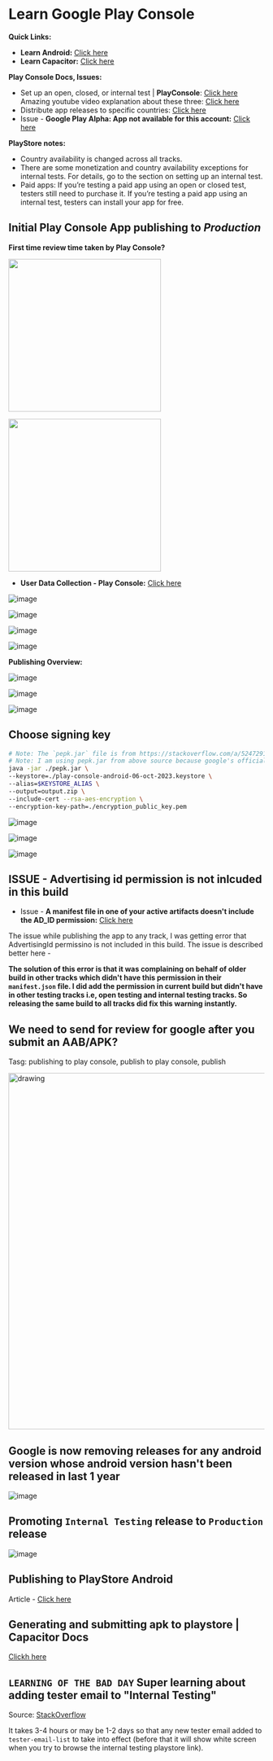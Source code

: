 # Learn Google Play Console

**Quick Links:**
- **Learn Android:** [Click here](https://github.com/sahilrajput03/learning_android/blob/main/Readme.md)
- **Learn Capacitor:** [Click here](learn-capacitor.md)

**Play Console Docs, Issues:**
- Set up an open, closed, or internal test \| **PlayConsole**: [Click here](https://support.google.com/googleplay/android-developer/answer/9845334) Amazing youtube video explanation about these three: [Click here](https://www.youtube.com/watch?v=AqFocbUV810&t=31s)
- Distribute app releases to specific countries: [Click here](https://support.google.com/googleplay/android-developer/answer/7550024?hl=en)
- Issue - **Google Play Alpha: App not available for this account:** [Click here](https://stackoverflow.com/questions/59090859/google-play-alpha-app-not-available-for-this-account)

**PlayStore notes:**
- Country availability is changed across all tracks.
- There are some monetization and country availability exceptions for internal tests. For details, go to the section on setting up an internal test.
- Paid apps: If you’re testing a paid app using an open or closed test, testers still need to purchase it. If you’re testing a paid app using an internal test, testers can install your app for free.

## Initial Play Console App publishing to *Production*

**First time review time taken by Play Console?**

<img src="https://github.com/sahilrajput03/sahilrajput03/assets/31458531/81390e04-a327-4e71-8c22-d19b76971a2b" width="300" ></img>

<img src="https://github.com/sahilrajput03/sahilrajput03/assets/31458531/5b6fed9c-2639-4f01-b3df-26231f468002" width="300" ></img>

- **User Data Collection - Play Console:** [Click here](https://support.google.com/googleplay/android-developer/answer/10787469?hl=en#types&zippy=%2Cdata-types)

![image](https://github.com/sahilrajput03/sahilrajput03/assets/31458531/257cac4f-b4d6-42f2-8e74-983b973fd574)

![image](https://github.com/sahilrajput03/sahilrajput03/assets/31458531/8f627f9a-6dd6-41d0-bb7f-d763adc550aa)

![image](https://github.com/sahilrajput03/sahilrajput03/assets/31458531/77f35ab8-1ccb-4118-ac0a-8cce11cde112)

![image](https://github.com/sahilrajput03/sahilrajput03/assets/31458531/7f9e8c93-de97-4c61-8a75-ba92f78f5a07)

**Publishing Overview:**

![image](https://github.com/sahilrajput03/sahilrajput03/assets/31458531/81bc4d20-7c11-48bf-9c7d-be60415aa324)

![image](https://github.com/sahilrajput03/sahilrajput03/assets/31458531/f4ba3f51-78ec-41e2-bdbb-3df6b51cefb0)

![image](https://github.com/sahilrajput03/sahilrajput03/assets/31458531/8944b7a3-1c14-4f59-9515-7eefca5538ec)

## Choose signing key

```bash
# Note: The `pepk.jar` file is from https://stackoverflow.com/a/52472918/10012446
# Note: I am using pepk.jar from above source because google's official `pepk-src.jar` file is not working and throws error when tried to use.
java -jar ./pepk.jar \
--keystore=./play-console-android-06-oct-2023.keystore \
--alias=$KEYSTORE_ALIAS \
--output=output.zip \
--include-cert --rsa-aes-encryption \
--encryption-key-path=./encryption_public_key.pem
```

![image](https://github.com/sahilrajput03/sahilrajput03/assets/31458531/66a1123c-1a22-4bb4-a525-a117a7c97974)

![image](https://github.com/sahilrajput03/sahilrajput03/assets/31458531/53b81b68-966a-4729-b837-c1138a589f6a)

![image](https://github.com/sahilrajput03/sahilrajput03/assets/31458531/4d41fba5-7448-4a9b-9601-9db8dc9aef5c)

## ISSUE - Advertising id permission is not inlcuded in this build

- Issue - **A manifest file in one of your active artifacts doesn't include the AD_ID permission:** [Click here](https://support.google.com/googleplay/android-developer/thread/235388030/a-manifest-file-in-one-of-your-active-artifacts-doesn-t-include-the-ad-id-permission?hl=en)

The issue while publishing the app to any track, I was getting error that AdvertisingId permissino is not included in this build. The issue is described better here -

**The solution of this error is that it was complaining on behalf of older build in other tracks which didn't have this permission in their `manifest.json` file. I did add the permission in current build but didn't have in other testing tracks i.e, open testing and internal testing tracks. So releasing the same build to all tracks did fix this warning instantly.**

## We need to send for review for google after you submit an AAB/APK?

Tasg: publishing to play console, publish to play console, publish

<img src="https://github.com/sahilrajput03/sahilrajput03/assets/31458531/227028bc-9cf1-4350-8913-1b9a38c02dab" alt="drawing" width="700"/>


## Google is now removing releases for any android version whose android version hasn't been released in last 1 year

![image](https://github.com/sahilrajput03/sahilrajput03/assets/31458531/ffcded5a-b9f0-450d-b4c0-c88b50af781b)

## Promoting `Internal Testing` release to `Production` release

![image](https://github.com/sahilrajput03/sahilrajput03/assets/31458531/b073acf1-edbe-4e8f-830e-aef56764a741)

## Publishing to PlayStore Android

Article - [Click here](https://appinventiv.com/blog/how-to-submit-app-to-google-play-store/)

## Generating and submitting apk to playstore | Capacitor Docs

[Clickh here](https://ionic.io/blog/building-and-releasing-your-capacitor-android-app)

## `LEARNING OF THE BAD DAY` Super learning about adding tester email to "Internal Testing"

Source:  [StackOverflow](https://stackoverflow.com/questions/63253254/google-play-blank-screen-loading-forever-internal-testing-and-public-alpha-track)

It takes 3-4 hours or may be 1-2 days so that any new tester email added to `tester-email-list` to take into effect (before that it will show white screen when you try to browse the internal testing playstore link). 

